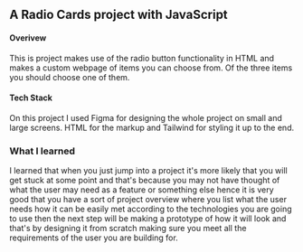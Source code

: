 ## A Radio Cards project with JavaScript

#### Overivew
This is project makes use of the radio button functionality in HTML and makes a custom webpage of items you can choose from. Of the three items you should choose one of them.

#### Tech Stack
On this project I used Figma for designing the whole project on small and large screens. HTML for the markup and Tailwind for styling it up to the end.


### What I learned
I learned that when you just jump into a project it's more likely that you will get stuck at some point and that's because you may not have thought of what the user may need as a feature or something else hence it is very good that you have a sort of project overview where you list what the user needs how it can be easily met according to the technologies you are going to use then the next step will be making a prototype of how it will look and that's by designing it from scratch making sure you meet all the requirements of the user you are building for.
